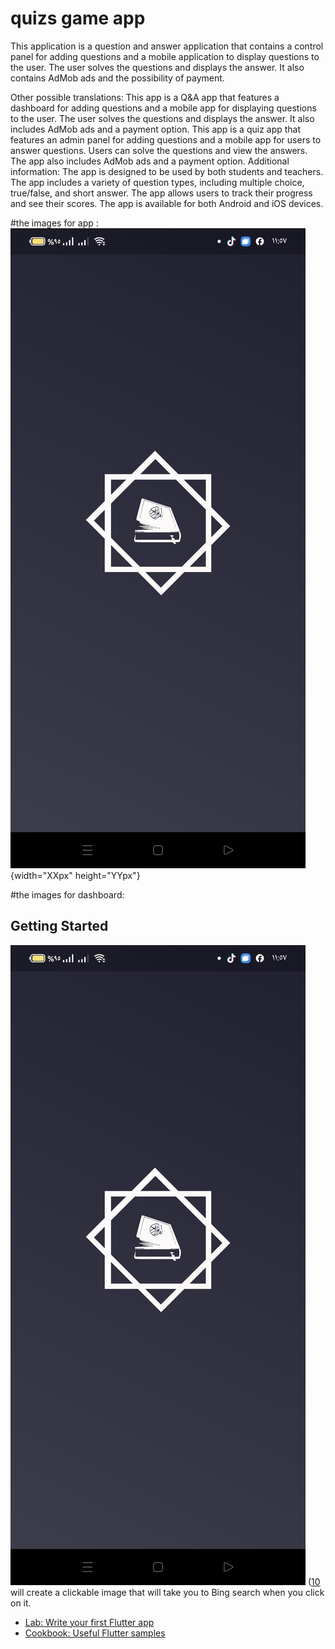 # quizs game app 
This application is a question and answer application that contains a control panel for adding questions and a mobile application to display questions to the user. The user solves the questions and displays the answer. It also contains AdMob ads and the possibility of payment.

Other possible translations:
This app is a Q&A app that features a dashboard for adding questions and a mobile app for displaying questions to the user. The user solves the questions and displays the answer. It also includes AdMob ads and a payment option.
This app is a quiz app that features an admin panel for adding questions and a mobile app for users to answer questions. Users can solve the questions and view the answers. The app also includes AdMob ads and a payment option.
Additional information:
The app is designed to be used by both students and teachers.
The app includes a variety of question types, including multiple choice, true/false, and short answer.
The app allows users to track their progress and see their scores.
The app is available for both Android and iOS devices.

#the images for app :
 ![splash screen ](https://github.com/zeftawyapps/quizs-game-app/blob/master/quiz/Screenshot_2023-10-17-11-57-18-43_42c17d524df30ba81cdddad866a78249.jpg){width="XXpx" height="YYpx"}

#the images for dashboard:

## Getting Started

 

![Image description](https://github.com/zeftawyapps/quizs-game-app/blob/master/quiz/Screenshot_2023-10-17-11-57-18-43_42c17d524df30ba81cdddad866a78249.jpg)
([10](https://bing.com/search?q=) will create a clickable image that will take you to Bing search when you click on it.
- [Lab: Write your first Flutter app](https://docs.flutter.dev/get-started/codelab)
- [Cookbook: Useful Flutter samples](https://docs.flutter.dev/cookbook)
 
